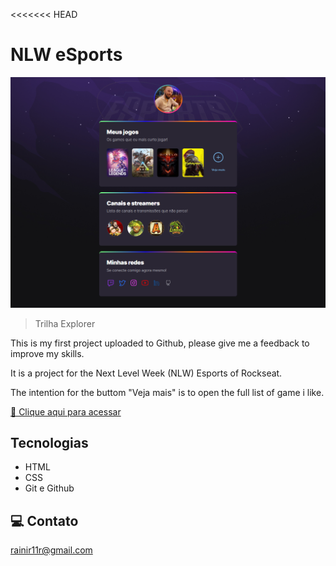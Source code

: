<<<<<<< HEAD
# NLW eSports

![preview](./.github/preview.png)

> Trilha Explorer

This is my first project uploaded to Github, please give me a feedback to improve my skills.

It is a project for the Next Level Week (NLW) Esports of Rockseat.

The intention for the buttom "Veja mais" is to open the full list of game i like.

[🔗 Clique aqui para acessar](https://rainiryoshi.github.io/nlw-esports-explorer/)


## Tecnologias

- HTML
- CSS
- Git e Github

## 💻 Contato

rainir11r@gmail.com